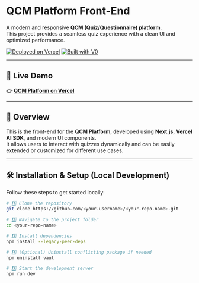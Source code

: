 # QCM Platform Front-End

A modern and responsive **QCM (Quiz/Questionnaire) platform**.  
This project provides a seamless quiz experience with a clean UI and optimized performance.

[![Deployed on Vercel](https://img.shields.io/badge/Deployed%20on-Vercel-black?style=for-the-badge&logo=vercel)](https://vercel.com/anrmzs-projects/v0-qcm-platform-front-end)
[![Built with V0](https://img.shields.io/badge/Built%20with-v0.app-black?style=for-the-badge)](https://v0.app)

---

## 🚀 Live Demo

**👉 [QCM Platform on Vercel](https://vercel.com/anrmzs-projects/v0-qcm-platform-front-end)**

---

## 🧠 Overview

This is the front-end for the **QCM Platform**, developed using **Next.js**, **Vercel AI SDK**, and modern UI components.  
It allows users to interact with quizzes dynamically and can be easily extended or customized for different use cases.

---

## 🛠️ Installation & Setup (Local Development)

Follow these steps to get started locally:

```bash
# 1️⃣ Clone the repository
git clone https://github.com/<your-username>/<your-repo-name>.git

# 2️⃣ Navigate to the project folder
cd <your-repo-name>

# 3️⃣ Install dependencies
npm install --legacy-peer-deps

# 4️⃣ (Optional) Uninstall conflicting package if needed
npm uninstall vaul

# 5️⃣ Start the development server
npm run dev
